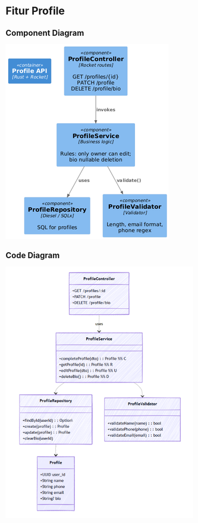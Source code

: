 # Fitur Profile

## Component Diagram
![alt text](image.png)

## Code Diagram
![alt text](image-1.png)
